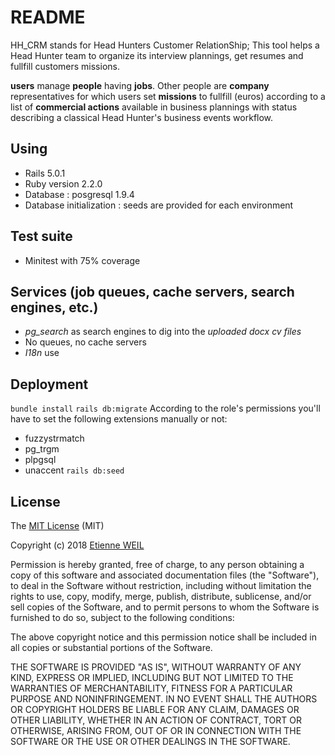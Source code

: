 # README

HH_CRM stands for  Head Hunters Customer RelationShip; This tool helps a Head Hunter team to organize its interview plannings, get resumes and fullfill customers missions.

**users** manage **people** having **jobs**. Other people are **company** representatives for which users set **missions** to fullfill (euros) according to a list of **commercial actions** available in business plannings with status describing a classical Head Hunter's business events workflow.

## Using
* Rails 5.0.1
* Ruby version 2.2.0
* Database : posgresql 1.9.4
* Database initialization : seeds are provided for each environment

## Test suite
* Minitest with 75% coverage

## Services (job queues, cache servers, search engines, etc.)
* *pg_search* as search engines to dig into the *uploaded docx cv files*
* No queues, no cache servers
* *I18n* use

## Deployment
`bundle install`
`rails db:migrate`
According to the role's permissions you'll have to set the following extensions manually or not:
* fuzzystrmatch
* pg_trgm
* plpgsql
* unaccent
`rails db:seed `

## License

The [MIT License](http://opensource.org/licenses/MIT) (MIT)

Copyright (c) 2018 [Etienne WEIL](https://www.linkedin.com/in/etienneweil/)

Permission is hereby granted, free of charge, to any person obtaining a copy
of this software and associated documentation files (the "Software"), to deal
in the Software without restriction, including without limitation the rights
to use, copy, modify, merge, publish, distribute, sublicense, and/or sell
copies of the Software, and to permit persons to whom the Software is
furnished to do so, subject to the following conditions:

The above copyright notice and this permission notice shall be included in
all copies or substantial portions of the Software.

THE SOFTWARE IS PROVIDED "AS IS", WITHOUT WARRANTY OF ANY KIND, EXPRESS OR
IMPLIED, INCLUDING BUT NOT LIMITED TO THE WARRANTIES OF MERCHANTABILITY,
FITNESS FOR A PARTICULAR PURPOSE AND NONINFRINGEMENT. IN NO EVENT SHALL THE
AUTHORS OR COPYRIGHT HOLDERS BE LIABLE FOR ANY CLAIM, DAMAGES OR OTHER
LIABILITY, WHETHER IN AN ACTION OF CONTRACT, TORT OR OTHERWISE, ARISING FROM,
OUT OF OR IN CONNECTION WITH THE SOFTWARE OR THE USE OR OTHER DEALINGS IN
THE SOFTWARE.
